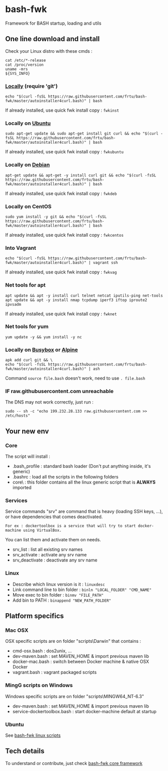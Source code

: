 # bash-fwk
Framework for BASH startup, loading and utils


## One line download and install

Check your Linux distro with these cmds :

```
cat /etc/*-release
cat /proc/version
uname -mrs
${SYS_INFO}
```

### [Locally](autoinstaller4curl.bash) (require 'git')
	echo "$(curl -fsSL https://raw.githubusercontent.com/frtu/bash-fwk/master/autoinstaller4curl.bash)" | bash

If already installed, use quick fwk install copy : ```fwkinst```

### Locally on [Ubuntu](autoinstaller4curl-ubuntu.bash)
	sudo apt-get update && sudo apt-get install git curl && echo "$(curl -fsSL https://raw.githubusercontent.com/frtu/bash-fwk/master/autoinstaller4curl.bash)" | bash

If already installed, use quick fwk install copy : ```fwkubuntu ```

### Locally on [Debian](autoinstaller4curl-debian.bash)

```	
apt-get update && apt-get -y install curl git && echo "$(curl -fsSL https://raw.githubusercontent.com/frtu/bash-fwk/master/autoinstaller4curl.bash)" | bash
```	

If already installed, use quick fwk install copy : ```fwkdeb ```

### Locally on CentOS

```	
sudo yum install -y git && echo "$(curl -fsSL https://raw.githubusercontent.com/frtu/bash-fwk/master/autoinstaller4curl.bash)" | bash
```	

If already installed, use quick fwk install copy : ```fwkcentos ```

### Into Vagrant

	echo "$(curl -fsSL https://raw.githubusercontent.com/frtu/bash-fwk/master/autoinstaller4curl.bash)" | vagrant ssh

If already installed, use quick fwk install copy : ```fwkvag ```

### Net tools for apt

```	
apt update && apt -y install curl telnet netcat iputils-ping net-tools 
apt update && apt -y install nmap tcpdump iperf3 iftop iproute2 ipvsadm
```	
If already installed, use quick fwk install copy : ```fwknet ```

### Net tools for yum

```
yum update -y && yum install -y nc
```

### Locally on [Busybox](https://www.busybox.net/) or [Alpine](https://alpinelinux.org/)

	apk add curl git && \
	echo "$(curl -fsSL https://raw.githubusercontent.com/frtu/bash-fwk/master/autoinstaller4curl.bash)" | ash

Command ```source file.bash``` doesn't work, need to use ```. file.bash```

### IF raw.githubusercontent.com unreachable

The DNS may not work correctly, just run :

```
sudo -- sh -c "echo 199.232.28.133 raw.githubusercontent.com >> /etc/hosts"
```

## Your new env

### Core

The script will install :

- .bash_profile : standard bash loader (Don't put anything inside, it's generic)
- .bashrc : load all the scripts in the following folders
- core\ : this folder contains all the linux generic script that is **ALWAYS** imported

### Services

Service commands "srv" are command that is heavy (loading SSH keys, ...), or have dependencies that comes deactivated.

    For ex : dockertoolbox is a service that will try to start docker-machine using VirtualBox.

You can list them and activate them on needs.

- srv_list : list all existing srv names
- srv_activate : activate any srv name
- srv_deactivate : deactivate any srv name 

### Linux

* Describe which linux version is it : ```linuxdesc```
* Link command line to bin folder : ```binln "LOCAL_FOLDER" "CMD_NAME"```
* Move exec to bin folder : ```binmv "FILE_PATH"```
* Add bin to PATH : ```binappend "NEW_PATH_FOLDER"```

## Platform specifics

### Mac OSX

OSX specific scripts are on folder "scripts\Darwin\" that contains :

- cmd-osx.bash : dos2unix, ...
- dev-maven.bash : set MAVEN_HOME & import previous maven lib
- docker-mac.bash : switch between Docker machine & native OSX Docker
- vagrant.bash : vagrant packaged scripts

### MingG scripts on Windows

Windows specific scripts are on folder "scripts\MINGW64_NT-6.3\"

- dev-maven.bash : set MAVEN_HOME & import previous maven lib
- service-dockertoolbox.bash : start docker-machine default at startup

### Ubuntu

See [bash-fwk linux scripts](scripts/Linux/)

## Tech details

To understand or contribute, just check [bash-fwk core framework](core/)
